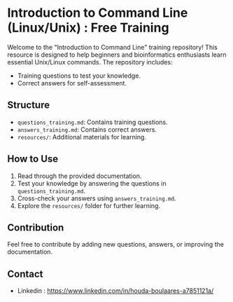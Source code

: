 # Introduction to Command Line (Linux/Unix) : Free Training 

Welcome to the "Introduction to Command Line" training repository! This resource is designed to help beginners and bioinformatics enthusiasts learn essential Unix/Linux commands. The repository includes:
- Training questions to test your knowledge.
- Correct answers for self-assessment.

## Structure
- `questions_training.md`: Contains training questions.
- `answers_training.md`: Contains correct answers.
- `resources/`: Additional materials for learning.

## How to Use
1. Read through the provided documentation.
2. Test your knowledge by answering the questions in `questions_training.md`.
3. Cross-check your answers using `answers_training.md`.
4. Explore the `resources/` folder for further learning.

## Contribution
Feel free to contribute by adding new questions, answers, or improving the documentation.

## Contact 
* Linkedin : https://www.linkedin.com/in/houda-boulaares-a7851121a/
